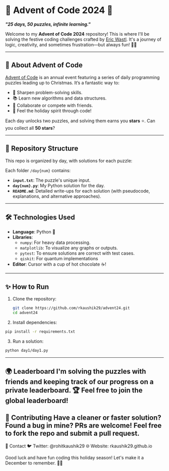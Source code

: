# 🎄 Advent of Code 2024 🎅

**_"25 days, 50 puzzles, infinite learning."_**

Welcome to my **Advent of Code 2024** repository! This is where I'll be solving the festive coding challenges crafted by [Eric Wastl](https://twitter.com/ericwastl). It's a journey of logic, creativity, and sometimes frustration—but always fun! 🎁✨

---

## 🌟 **About Advent of Code**
[Advent of Code](https://adventofcode.com/2024) is an annual event featuring a series of daily programming puzzles leading up to Christmas. It’s a fantastic way to:

- 🧠 Sharpen problem-solving skills.
- 📚 Learn new algorithms and data structures.
- 🤝 Collaborate or compete with friends.
- 🎄 Feel the holiday spirit through code!

Each day unlocks two puzzles, and solving them earns you **stars** ⭐. Can you collect all **50 stars**?

---

## 📂 **Repository Structure**
This repo is organized by day, with solutions for each puzzle:

Each folder `/day{num}` contains:
- **`input.txt`**: The puzzle's unique input.
- **`day{num}.py`**: My Python solution for the day.
- **`README.md`**: Detailed write-ups for each solution (with pseudocode, explanations, and alternative approaches).

---

## 🛠 **Technologies Used**
- **Language**: Python 🐍
- **Libraries**:
  - `numpy`: For heavy data processing.
  - `matplotlib`: To visualize any graphs or outputs.
  - `pytest`: To ensure solutions are correct with test cases.
  - `qiskit`: For quantum implementations
- **Editor**: Cursor with a cup of hot chocolate ☕!

---

## ✨ **How to Run**
1. Clone the repository:
   ```bash
   git clone https://github.com/rkaushik29/advent24.git
   cd advent24
   ```
2. Install dependencies:
  ```bash
  pip install -r requirements.txt
  ```  
3. Run a solution:
  ```bash
  python day1/day1.py
  ```
---

🌍 Leaderboard
I'm solving the puzzles with friends and keeping track of our progress on a private leaderboard. 🏆 Feel free to join the global leaderboard!
---
🤝 Contributing
Have a cleaner or faster solution? Found a bug in mine? PRs are welcome!
Feel free to fork the repo and submit a pull request.
---
🎉 Contact
🐦 Twitter: @rohitkaushik29
🌐 Website: rkaushik29.github.io


Good luck and have fun coding this holiday season! Let's make it a December to remember. 🎄✨
